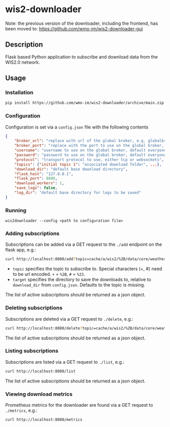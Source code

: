 # wis2-downloader

Note: the previous version of the downloader, including the frontend, has been moved to: https://github.com/wmo-im/wis2-downloader-gui

## Description

Flask based Python application to subscribe and download data from the WIS2.0 network.

## Usage

### Installation

```bash
pip install https://github.com/wmo-im/wis2-downloader/archive/main.zip
```

### Configuration

Configuration is set via a `config.json` file with the following contents

```json
{
    "broker_url": "replace with url of the global broker, e.g. globalbroker.meteo.fr",
    "broker_port": "replace with the port to use on the global broker, e.g. 443",
    "username": "username to use on the global broker, default everyone",
    "password": "password to use on the global broker, default everyone",
    "protocol": "transport protocol to use, either tcp or websockets",
    "topics": {"initial topic 1": "associated download folder", ...},
    "download_dir": "default base download directory",
    "flask_host": "127.0.0.1",
    "flask_port": 8080,
    "download_workers": 1,
    "save_logs": false,
    "log_dir": "default base directory for logs to be saved"
}
```

### Running

```
wis2downloader --config <path to configuration file>
```

### Adding subscriptions
Subscriptions can be added via a GET request to the `./add` endpoint on the flask app, e.g.:

```bash
curl http://localhost:8080/add?topic=cache/a/wis2/%2B/data/core/weather/%23&target=example_data
```

- `topic` specifies the topic to subscribe to. Special characters (+, #) need to be url encoded.
`+` = `%2B`, `#` = `%23`.
- `target` specifies the directory to save the downloads to, relative to `download_dir` from `config.json`. Defaults to the topic is missing. 

The list of active subscriptions should be returned as a json object.

### Deleting subscriptions
Subscriptions are deleted via a GET request to `./delete`, e.g.:

```bash
curl http://localhost:8080/delete?topic=cache/a/wis2/%2B/data/core/weather/%23
```

The list of active subscriptions should be returned as a json object.
### Listing subscriptions
Subscriptions are listed via a GET request to `./list`, e.g.:

```bash
curl http://localhost:8080/list
```

The list of active subscriptions should be returned as a json object.

### Viewing download metrics
Prometheus metrics for the downloader are found via a GET request to `./metrics`, e.g.:

```bash
curl http://localhost:8080/metrics
```